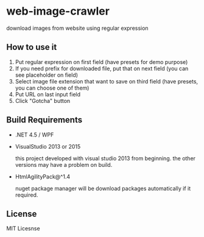 # web-image-crawler
download images from website using regular expression

## How to use it
1. Put regular expression on first field (have presets for demo purpose)
2. If you need prefix for downloaded file, put that on next field (you can see placeholder on field)
3. Select image file extension that want to save on third field (have presets, you can choose one of them)
4. Put URL on last input field
5. Click "Gotcha" button

## Build Requirements
- .NET 4.5 / WPF
- VisualStudio 2013 or 2015

   this project developed with visual studio 2013 from beginning.
   the other versions may have a problem on build.
   
- HtmlAgilityPack@^1.4

   nuget package manager will be download packages automatically if it required.

## License
MIT Licesnse

